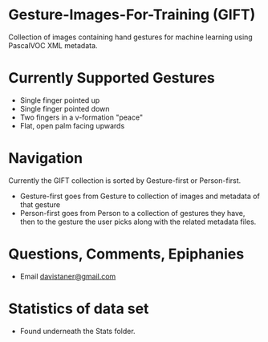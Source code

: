 # Gesture-Images-For-Training (GIFT)
Collection of images containing hand gestures for machine learning using PascalVOC XML metadata.

# Currently Supported Gestures
* Single finger pointed up
* Single finger pointed down
* Two fingers in a v-formation "peace"
* Flat, open palm facing upwards

# Navigation
Currently the GIFT collection is sorted by Gesture-first or Person-first.
* Gesture-first goes from Gesture to collection of images and metadata of that gesture
* Person-first goes from Person to a collection of gestures they have, then to the gesture the user picks along with the related metadata files.

# Questions, Comments, Epiphanies
* Email davistaner@gmail.com

# Statistics of data set
* Found underneath the Stats folder.
